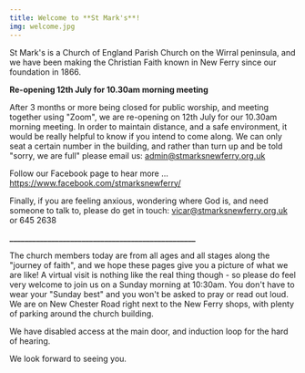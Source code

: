 ```yaml
---
title: Welcome to **St Mark's**!
img: welcome.jpg
---
```

St Mark's is a Church of England Parish Church on the Wirral peninsula, and we have been making the Christian Faith known in New Ferry since our foundation in 1866.

**Re-opening 12th July for 10.30am morning meeting**

After 3 months or more being closed for public worship, and meeting together using "Zoom", we are re-opening on 12th July for our 10.30am morning meeting. In order to maintain distance, and a safe environment, it would be really helpful to know if you intend to come along. We can only seat a certain number in the building, and rather than turn up and be told "sorry, we are full" please email us: admin@stmarksnewferry.org.uk

Follow our Facebook page to hear more … https://www.facebook.com/stmarksnewferry/

Finally, if you are feeling anxious, wondering where God is, and need someone to talk to, please do get in touch: vicar@stmarksnewferry.org.uk or 645 2638


**_________________________________________________**


The church members today are from all ages and all stages along the "journey of faith", and we hope these pages give you a picture of what we are like! A virtual visit is nothing like the real thing though - so please do feel very welcome to join us on a Sunday morning at 10:30am. You don't have to wear your "Sunday best" and you won't be asked to pray or read out loud. We are on New Chester Road right next to the New Ferry shops, with plenty of parking around the church building.

We have disabled access at the main door, and induction loop for the hard of hearing.

We look forward to seeing you.
